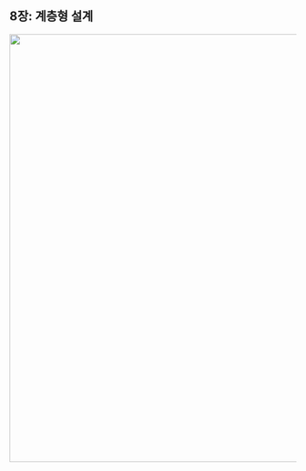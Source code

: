 ## 8장: 계층형 설계

<img src='https://github.com/Jellies-Study/Grokking-Simplicity/assets/50111853/df59bc0c-8117-4f9d-a931-d0d93b1d9c6d' width='750px' />
